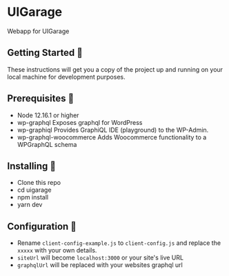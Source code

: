 # UIGarage
Webapp for UIGarage

## Getting Started 🚀
These instructions will get you a copy of the project up and running on your local machine for development purposes.

## Prerequisites 📄
- Node 12.16.1 or higher
- wp-graphql Exposes graphql for WordPress
- wp-graphiql Provides GraphiQL IDE (playground) to the WP-Admin.
- wp-graphql-woocommerce Adds Woocommerce functionality to a WPGraphQL schema

## Installing 🔧
- Clone this repo
- cd uigarage
- npm install
- yarn dev

## Configuration 🔧
- Rename `client-config-example.js` to `client-config.js` and replace the `xxxxx` with your own details.
- `siteUrl` will become `localhost:3000` or your site's live URL
- `graphqlUrl` will be replaced with your websites graphql url
